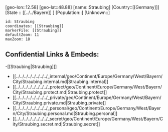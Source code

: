 ﻿---
location: [48.88,12.58]
mapzoom: [7,12] 
mapmarker: city 
type: City
tags:
- geo/City


SpocWebEntityId: 34612
isDeleted: false
confidential: public

---
[geo-lon::12.58]
[geo-lat::48.88]
[name::Straubing]
[Country::[[Germany]]]
[State :: [[../../Bayern]] ]
[Population::]
[Unknown::]


```leaflet
id: Straubing
coordinates: [[Straubing]]
markerFile: [[Straubing]]
defaultZoom: 11 
maxZoom: 18
```


## Confidential Links & Embeds: 
-[[Straubing|Straubing]]] 
- [[../../../../../../../../_internal/geo/Continent/Europe/Germany/West/Bayern/City/Straubing.internal.md|Straubing.internal]] 
- [[../../../../../../../../_protect/geo/Continent/Europe/Germany/West/Bayern/City/Straubing.protect.md|Straubing.protect]] 
- [[../../../../../../../../_private/geo/Continent/Europe/Germany/West/Bayern/City/Straubing.private.md|Straubing.private]] 
- [[../../../../../../../../_personal/geo/Continent/Europe/Germany/West/Bayern/City/Straubing.personal.md|Straubing.personal]] 
- [[../../../../../../../../_secret/geo/Continent/Europe/Germany/West/Bayern/City/Straubing.secret.md|Straubing.secret]] 
